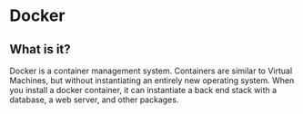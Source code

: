 # Docker

## What is it?

Docker is a container management system. Containers are similar to Virtual Machines, but without instantiating an entirely new operating system. When you install a docker container, it can instantiate a back end stack with a database, a web server, and other packages.